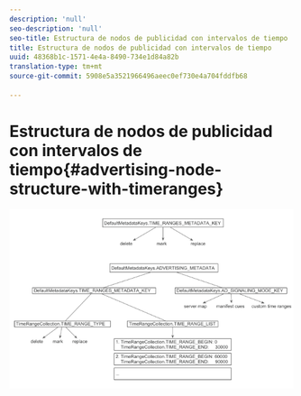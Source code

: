 ```yaml
---
description: 'null'
seo-description: 'null'
seo-title: Estructura de nodos de publicidad con intervalos de tiempo
title: Estructura de nodos de publicidad con intervalos de tiempo
uuid: 48368b1c-1571-4e4a-8490-734e1d84a82b
translation-type: tm+mt
source-git-commit: 5908e5a3521966496aeec0ef730e4a704fddfb68

---
```



# Estructura de nodos de publicidad con intervalos de tiempo{#advertising-node-structure-with-timeranges}

<!--<a id="fig_CD71214FBF8945729FC34CD2F0047EF8"></a>-->

![](assets/psdk_ad-node-structure_web.png)


